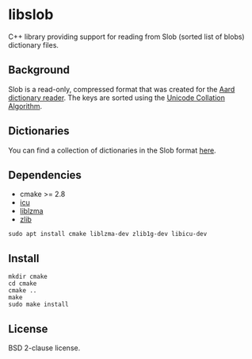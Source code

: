 # libslob

C++ library providing support for reading from Slob (sorted list of blobs) dictionary files.

## Background

Slob is a read-only, compressed format that was created for the [Aard dictionary reader](https://github.com/itkach/aard2-android). The keys are sorted using the [Unicode Collation Algorithm](https://www.unicode.org/reports/tr10/).

## Dictionaries

You can find a collection of dictionaries in the Slob format [here](https://github.com/itkach/slob/wiki/Dictionaries).

## Dependencies

- cmake >= 2.8
- [icu](http://site.icu-project.org/home)
- [liblzma](https://tukaani.org/xz/)
- [zlib](https://www.zlib.net)

`sudo apt install cmake liblzma-dev zlib1g-dev libicu-dev`

## Install

```
mkdir cmake
cd cmake
cmake ..
make
sudo make install
```

## License

BSD 2-clause license.
